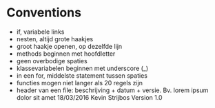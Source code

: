 # Conventions #

<ul>
<li> if, variabele links </li>
<li> nesten, altijd grote haakjes </li>
<li> groot haakje openen, op dezelfde lijn </li>
<li> methods beginnen met hoofdletter </li>
<li> geen overbodige spaties </li>
<li> klassevariabelen beginnen met underscore (_) </li>
<li> in een for, middelste statement tussen spaties </li>
<li> functies mogen niet langer als 20 regels zijn </li>
<li> header  van een file: beschrijving + datum + versie. Bv. lorem ipsum dolor sit amet
                                                              18/03/2016
                                                              Kevin Strijbos
                                                              Version 1.0 </li>
</ul>